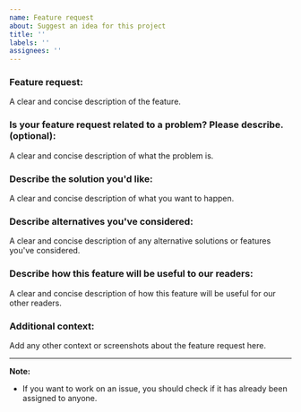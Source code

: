 ```yaml
---
name: Feature request
about: Suggest an idea for this project
title: ''
labels: ''
assignees: ''
---
```


### **Feature request**:

A clear and concise description of the feature.

### **Is your feature request related to a problem? Please describe. (optional)**:

A clear and concise description of what the problem is.

### **Describe the solution you'd like**:

A clear and concise description of what you want to happen.

### **Describe alternatives you've considered**:

A clear and concise description of any alternative solutions or features you've considered.

### **Describe how this feature will be useful to our readers**:

A clear and concise description of how this feature will be useful for our other readers.

### **Additional context:**

Add any other context or screenshots about the feature request here.

<hr/>

**Note:**

- If you want to work on an issue, you should check if it has already been assigned to anyone.
